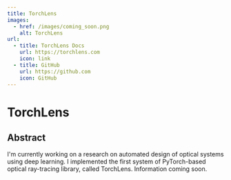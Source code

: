 ```yaml
---
title: TorchLens
images:
  - href: /images/coming_soon.png
    alt: TorchLens
url:
  - title: TorchLens Docs
    url: https://torchlens.com
    icon: link
  - title: GitHub
    url: https://github.com
    icon: GitHub
---
```


# TorchLens

## Abstract

I'm currently working on a research on automated design of optical systems using deep learning.
I implemented the first system of PyTorch-based optical ray-tracing library, called TorchLens.
Information coming soon.
